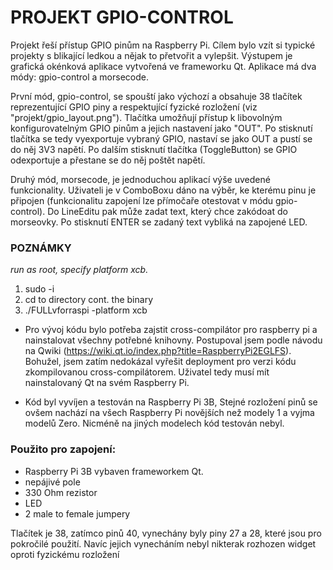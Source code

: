 # PROJEKT GPIO-CONTROL

Projekt řeší přístup GPIO pinům na Raspberry Pi. Cílem bylo vzít si typické projekty s blikající ledkou a nějak to přetvořit a vylepšit. Výstupem je grafická okénková aplikace vytvořená ve frameworku Qt. Aplikace má dva módy: gpio-control a morsecode.

První mód, gpio-control, se spouští jako výchozí a obsahuje 38 tlačítek reprezentující GPIO piny a respektující fyzické rozložení (viz "projekt/gpio_layout.png"). Tlačítka umožňují přístup k libovolným konfigurovatelným GPIO pinům a jejich nastavení jako "OUT". Po stisknutí tlačítka se tedy vyexportuje vybraný GPIO, nastaví se jako OUT a pustí se do něj 3V3 napětí. Po dalším stisknutí tlačítka (ToggleButton) se GPIO odexportuje a přestane se do něj poštět napětí.

Druhý mód, morsecode, je jednoduchou aplikací výše uvedené funkcionality. Uživateli je v ComboBoxu dáno na výběr, ke kterému pinu je připojen (funkcionalitu zapojení lze přímočaře otestovat v módu gpio-control). Do LineEditu pak může zadat text, který chce zakódoat do morseovky. Po stisknutí ENTER se zadaný text vybliká na zapojené LED.

### POZNÁMKY

_run as root, specify platform xcb._
1. sudo -i
2. cd to directory cont. the binary
3. ./FULLvforraspi -platform xcb

- Pro vývoj kódu bylo potřeba zajstit cross-compilátor pro raspberry pi a nainstalovat všechny potřebné knihovny. Postupoval jsem podle návodu na Qwiki (https://wiki.qt.io/index.php?title=RaspberryPi2EGLFS).
Bohužel, jsem zatím nedokázal vyřešit deployment pro verzi kódu zkompilovanou cross-compilátorem. Uživatel tedy musí mít nainstalovaný Qt na svém Raspberry Pi.

- Kód byl vyvíjen a testován na Raspberry Pi 3B, Stejné rozložení pinů se ovšem nachází na všech Raspberry Pi novějších než modely 1 a vyjma modelů Zero. Nicméně na jiných modelech kód testován nebyl.

### Použito pro zapojení:
- Raspberry Pi 3B vybaven frameworkem Qt.
- nepájivé pole
- 330 Ohm rezistor
- LED
- 2 male to female jumpery

Tlačítek je 38, zatímco pinů 40, vynechány byly piny 27 a 28, které jsou pro pokročilé použití. Navíc jejich vynecháním nebyl nikterak rozhozen widget oproti fyzickému rozložení

